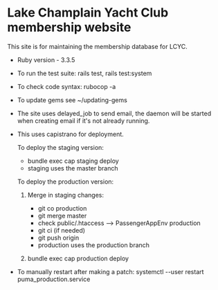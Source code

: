 # Lake Champlain Yacht Club membership website

This site is for maintaining the membership database for LCYC.


* Ruby version - 3.3.5

* To run the test suite: rails test, rails test:system

* To check code syntax: rubocop -a
* To update gems see ~/updating-gems

  

* The site uses delayed_job to send email, the daemon will be started when creating email if it's not already running.

* This uses capistrano for deployment.

  To deploy the staging version:
  
    * bundle exec cap staging deploy
    * staging uses the master branch

  To deploy the production version:

    1. Merge in staging changes:
  
       * git co production
       * git merge master
       * check public/.htaccess --> PassengerAppEnv production
       * git ci (if needed)
       * git push origin
       * production uses the production branch

    2. bundle exec cap production deploy

 * To manually restart after making a patch:  systemctl --user restart puma_production.service
